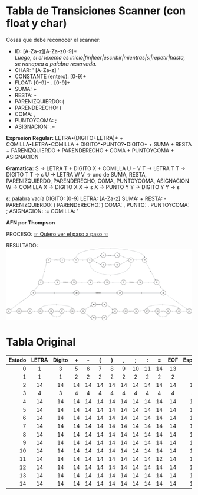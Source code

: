 # Tabla de Transiciones Scanner (con float y char)
Cosas que debe reconocer el scanner: 
- ID: [A-Za-z][A-Za-z0-9]*  
*Luego, si el lexema es inicio|fin|leer|escribir|mientras|si|repetir|hasta,  se remapea a palabra reservada.*
- CHAR: ' [A-Za-z] '
- CONSTANTE (entero): [0-9]+
- FLOAT: [0-9]+ . [0-9]+
- SUMA: +
- RESTA: -
- PARENIZQUIERDO: (
- PARENDERECHO: )
- COMA: ,
- PUNTOYCOMA: ;
- ASIGNACION: :=

**Expresion Regular:**
LETRA•(DIGITO+LETRA)* + COMILLA•LETRA•COMILLA + DIGITO⁺•PUNTO?•DIGITO* + SUMA + RESTA + PARENIZQUIERDO + PARENDERECHO + COMA + PUNTOYCOMA + ASIGNACION



**Gramatica:**
S -> LETRA T  +  DIGITO X  +  COMILLA U  +  V
T -> LETRA T 
T -> DIGITO T
T -> ε
U -> LETRA W
V -> uno de SUMA, RESTA, PARENIZQUIERDO, PARENDERECHO, COMA, PUNTOYCOMA, ASIGNACION
W -> COMILLA
X -> DIGITO X
X -> ε
X -> PUNTO Y
Y -> DIGITO Y
Y -> ε


ε:                  palabra vacía
DIGITO:             [0-9]
LETRA:              [A-Za-z]
SUMA:               +
RESTA:              -
PARENIZQUIERDO:     (
PARENDERECHO:       )
COMA:               ,
PUNTO:              .
PUNTOYCOMA:         ;
ASIGNACION:         :=
COMILLA:            '

**AFN por Thompson**

PROCESO: [ ☞ Quiero ver el paso a paso ☜ ](https://lucid.app/lucidchart/c8d4739e-63a3-4f15-bd5f-f3cc112b7681/edit?viewport_loc=-2245%2C9167%2C7005%2C3129%2C0_0&invitationId=inv_2762dfa5-ea7a-452b-a91d-8a1e2cca0764)

RESULTADO: ![Diagrama del AFN](./AFN.png)





# Tabla Original
| Estado | LETRA | Dígito | + | - | ( | ) | , | ; | : | = | EOF | Espacio | Otro |
|------:|:----:|:-----:|:-:|:-:|:-:|:-:|:-:|:-:|:-:|:-:|:---:|:------:|:----:|
| 0 | 1 | 3 | 5 | 6 | 7 | 8 | 9 | 10 | 11 | 14 | 13 | 0 | 14 |
| 1 | 1 | 1 | 2 | 2 | 2 | 2 | 2 | 2 | 2 | 2 | 2 | 2 | 2 |
| 2 | 14 | 14 | 14 | 14 | 14 | 14 | 14 | 14 | 14 | 14 | 14 | 14 | 14 |
| 3 | 4 | 3 | 4 | 4 | 4 | 4 | 4 | 4 | 4 | 4 | 4 | 4 | 4 |
| 4 | 14 | 14 | 14 | 14 | 14 | 14 | 14 | 14 | 14 | 14 | 14 | 14 | 14 |
| 5 | 14 | 14 | 14 | 14 | 14 | 14 | 14 | 14 | 14 | 14 | 14 | 14 | 14 |
| 6 | 14 | 14 | 14 | 14 | 14 | 14 | 14 | 14 | 14 | 14 | 14 | 14 | 14 |
| 7 | 14 | 14 | 14 | 14 | 14 | 14 | 14 | 14 | 14 | 14 | 14 | 14 | 14 |
| 8 | 14 | 14 | 14 | 14 | 14 | 14 | 14 | 14 | 14 | 14 | 14 | 14 | 14 |
| 9 | 14 | 14 | 14 | 14 | 14 | 14 | 14 | 14 | 14 | 14 | 14 | 14 | 14 |
| 10 | 14 | 14 | 14 | 14 | 14 | 14 | 14 | 14 | 14 | 14 | 14 | 14 | 14 |
| 11 | 14 | 14 | 14 | 14 | 14 | 14 | 14 | 14 | 14 | 12 | 14 | 14 | 14 |
| 12 | 14 | 14 | 14 | 14 | 14 | 14 | 14 | 14 | 14 | 14 | 14 | 14 | 14 |
| 13 | 14 | 14 | 14 | 14 | 14 | 14 | 14 | 14 | 14 | 14 | 14 | 14 | 14 |
| 14 | 14 | 14 | 14 | 14 | 14 | 14 | 14 | 14 | 14 | 14 | 14 | 14 | 14 |
